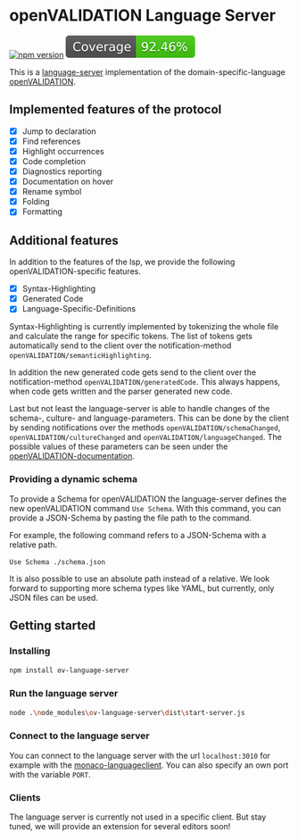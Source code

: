 # openVALIDATION Language Server

[![npm version](https://badge.fury.io/js/ov-language-server.svg)](https://badge.fury.io/js/ov-language-server)
[![coverage](/coverage/badge.svg)](/coverage/badge.svg)

This is a [language-server](https://microsoft.github.io/language-server-protocol/) implementation of the domain-specific-language [openVALIDATION](https://github.com/openvalidation/openvalidation).

## Implemented features of the protocol

- [x] Jump to declaration
- [x] Find references
- [x] Highlight occurrences
- [x] Code completion
- [x] Diagnostics reporting
- [x] Documentation on hover
- [x] Rename symbol
- [x] Folding
- [x] Formatting

## Additional features

In addition to the features of the lsp, we provide the following openVALIDATION-specific features.

- [x] Syntax-Highlighting
- [x] Generated Code
- [x] Language-Specific-Definitions

Syntax-Highlighting is currently implemented by tokenizing the whole file and calculate the range for specific tokens.
The list of tokens gets automatically send to the client over the notification-method `openVALIDATION/semanticHighlighting`.

In addition the new generated code gets send to the client over the notification-method `openVALIDATION/generatedCode`. This always happens, when code gets written and the parser generated new code.

Last but not least the language-server is able to handle changes of the schema-, culture- and language-parameters.
This can be done by the client by sending notifications over the methods `openVALIDATION/schemaChanged`, `openVALIDATION/cultureChanged` and
`openVALIDATION/languageChanged`. The possible values of these parameters can be seen under the [openVALIDATION-documentation](https://docs.openvalidation.io/api).

### Providing a dynamic schema

To provide a Schema for openVALIDATION the language-server defines the new openVALIDATION command `Use Schema`. With this command, you can provide a JSON-Schema by pasting the file path to the command.

For example, the following command refers to a JSON-Schema with a relative path.

```
Use Schema ./schema.json
```

It is also possible to use an absolute path instead of a relative. We look forward to supporting more schema types like YAML, but currently, only JSON files can be used.

## Getting started

### Installing

```bash
npm install ov-language-server
```

### Run the language server

```bash
node .\node_modules\ov-language-server\dist\start-server.js
```

### Connect to the language server

You can connect to the language server with the url `localhost:3010` for example with the [monaco-languageclient](https://github.com/TypeFox/monaco-languageclient).
You can also specify an own port with the variable `PORT`.

### Clients

The language server is currently not used in a specific client.
But stay tuned, we will provide an extension for several editors soon!
